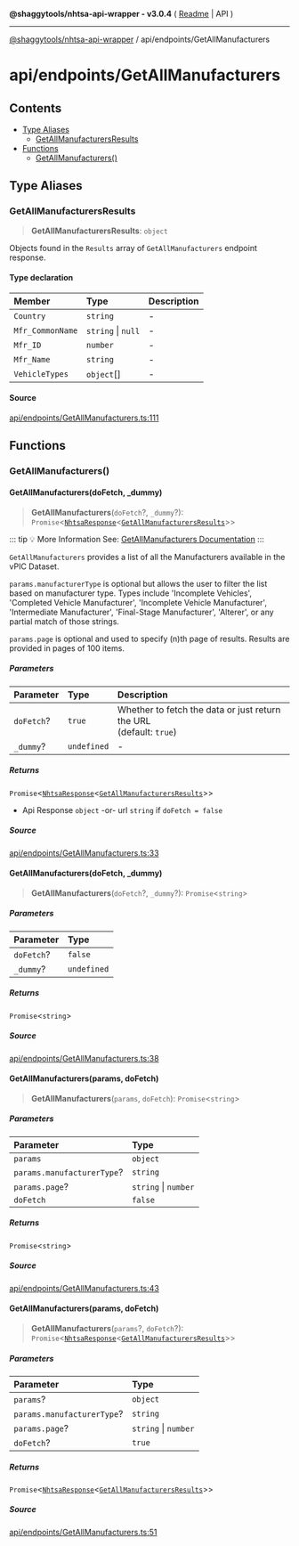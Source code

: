 **@shaggytools/nhtsa-api-wrapper - v3.0.4** ( [Readme](../../index.md) \| API )

***

[@shaggytools/nhtsa-api-wrapper](../../modules.md) / api/endpoints/GetAllManufacturers

# api/endpoints/GetAllManufacturers

## Contents

- [Type Aliases](GetAllManufacturers.md#type-aliases)
  - [GetAllManufacturersResults](GetAllManufacturers.md#getallmanufacturersresults)
- [Functions](GetAllManufacturers.md#functions)
  - [GetAllManufacturers()](GetAllManufacturers.md#getallmanufacturers)

## Type Aliases

### GetAllManufacturersResults

> **GetAllManufacturersResults**: `object`

Objects found in the `Results` array of `GetAllManufacturers` endpoint response.

#### Type declaration

| Member | Type | Description |
| :------ | :------ | :------ |
| `Country` | `string` | - |
| `Mfr_CommonName` | `string` \| `null` | - |
| `Mfr_ID` | `number` | - |
| `Mfr_Name` | `string` | - |
| `VehicleTypes` | `object`[] | - |

#### Source

[api/endpoints/GetAllManufacturers.ts:111](https://github.com/ShaggyTech/nhtsa-api-wrapper/blob/main/packages/lib/src/api/endpoints/GetAllManufacturers.ts#L111)

## Functions

### GetAllManufacturers()

#### GetAllManufacturers(doFetch, _dummy)

> **GetAllManufacturers**(`doFetch`?, `_dummy`?): `Promise`\<[`NhtsaResponse`](../types.md#nhtsaresponset)\<[`GetAllManufacturersResults`](GetAllManufacturers.md#getallmanufacturersresults)\>\>

::: tip :bulb: More Information
See: [GetAllManufacturers Documentation](/api/endpoints/get-all-manufacturers)
:::

`GetAllManufacturers` provides a list of all the Manufacturers available in the vPIC Dataset.

`params.manufacturerType` is optional but allows the user to filter the list based on
manufacturer type. Types include 'Incomplete Vehicles', 'Completed Vehicle Manufacturer',
'Incomplete Vehicle Manufacturer', 'Intermediate Manufacturer', 'Final-Stage Manufacturer',
'Alterer', or any partial match of those strings.

`params.page` is optional and used to specify (n)th page of results. Results are provided in
pages of 100 items.

##### Parameters

| Parameter | Type | Description |
| :------ | :------ | :------ |
| `doFetch`? | `true` | Whether to fetch the data or just return the URL<br />(default: `true`) |
| `_dummy`? | `undefined` | - |

##### Returns

`Promise`\<[`NhtsaResponse`](../types.md#nhtsaresponset)\<[`GetAllManufacturersResults`](GetAllManufacturers.md#getallmanufacturersresults)\>\>

- Api Response `object`
-or- url `string` if `doFetch = false`

##### Source

[api/endpoints/GetAllManufacturers.ts:33](https://github.com/ShaggyTech/nhtsa-api-wrapper/blob/main/packages/lib/src/api/endpoints/GetAllManufacturers.ts#L33)

#### GetAllManufacturers(doFetch, _dummy)

> **GetAllManufacturers**(`doFetch`?, `_dummy`?): `Promise`\<`string`\>

##### Parameters

| Parameter | Type |
| :------ | :------ |
| `doFetch`? | `false` |
| `_dummy`? | `undefined` |

##### Returns

`Promise`\<`string`\>

##### Source

[api/endpoints/GetAllManufacturers.ts:38](https://github.com/ShaggyTech/nhtsa-api-wrapper/blob/main/packages/lib/src/api/endpoints/GetAllManufacturers.ts#L38)

#### GetAllManufacturers(params, doFetch)

> **GetAllManufacturers**(`params`, `doFetch`): `Promise`\<`string`\>

##### Parameters

| Parameter | Type |
| :------ | :------ |
| `params` | `object` |
| `params.manufacturerType`? | `string` |
| `params.page`? | `string` \| `number` |
| `doFetch` | `false` |

##### Returns

`Promise`\<`string`\>

##### Source

[api/endpoints/GetAllManufacturers.ts:43](https://github.com/ShaggyTech/nhtsa-api-wrapper/blob/main/packages/lib/src/api/endpoints/GetAllManufacturers.ts#L43)

#### GetAllManufacturers(params, doFetch)

> **GetAllManufacturers**(`params`?, `doFetch`?): `Promise`\<[`NhtsaResponse`](../types.md#nhtsaresponset)\<[`GetAllManufacturersResults`](GetAllManufacturers.md#getallmanufacturersresults)\>\>

##### Parameters

| Parameter | Type |
| :------ | :------ |
| `params`? | `object` |
| `params.manufacturerType`? | `string` |
| `params.page`? | `string` \| `number` |
| `doFetch`? | `true` |

##### Returns

`Promise`\<[`NhtsaResponse`](../types.md#nhtsaresponset)\<[`GetAllManufacturersResults`](GetAllManufacturers.md#getallmanufacturersresults)\>\>

##### Source

[api/endpoints/GetAllManufacturers.ts:51](https://github.com/ShaggyTech/nhtsa-api-wrapper/blob/main/packages/lib/src/api/endpoints/GetAllManufacturers.ts#L51)
